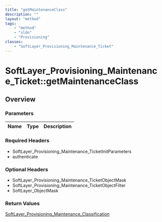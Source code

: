 ```yaml
---
title: "getMaintenanceClass"
description: ""
layout: "method"
tags:
    - "method"
    - "sldn"
    - "Provisioning"
classes:
    - "SoftLayer_Provisioning_Maintenance_Ticket"
---
```

# SoftLayer_Provisioning_Maintenance_Ticket::getMaintenanceClass
## Overview 


### Parameters 
|Name | Type | Description |
| --- | --- | --- |


### Required Headers
* SoftLayer_Provisioning_Maintenance_TicketInitParameters
* authenticate

### Optional Headers
* SoftLayer_Provisioning_Maintenance_TicketObjectMask
* SoftLayer_Provisioning_Maintenance_TicketObjectFilter
* SoftLayer_ObjectMask

### Return Values
<a href='/reference/datatypes/SoftLayer_Provisioning_Maintenance_Classification'>SoftLayer_Provisioning_Maintenance_Classification </a>
